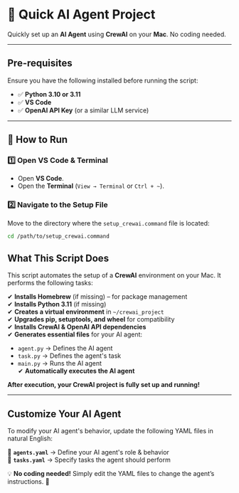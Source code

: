 # 🚀 Quick AI Agent Project  
Quickly set up an **AI Agent** using **CrewAI** on your **Mac**. No coding needed.

---

## **Pre-requisites**
Ensure you have the following installed before running the script:

- ✅ **Python 3.10 or 3.11**  
- ✅ **VS Code**  
- ✅ **OpenAI API Key** (or a similar LLM service)

---

## 📖 **How to Run**
### 1️⃣ **Open VS Code & Terminal**
- Open **VS Code**.
- Open the **Terminal** (`View → Terminal` or `Ctrl + ~`).

### 2️⃣ **Navigate to the Setup File**
Move to the directory where the `setup_crewai.command` file is located:
```bash
cd /path/to/setup_crewai.command
```

## What This Script Does
This script automates the setup of a **CrewAI** environment on your Mac. It performs the following tasks:

✔ **Installs Homebrew** (if missing) – for package management  
✔ **Installs Python 3.11** (if missing)  
✔ **Creates a virtual environment** in `~/crewai_project`  
✔ **Upgrades pip, setuptools, and wheel** for compatibility  
✔ **Installs CrewAI & OpenAI API dependencies**  
✔ **Generates essential files** for your AI agent:  
   - `agent.py` → Defines the AI agent  
   - `task.py` → Defines the agent's task  
   - `main.py` → Runs the AI agent  
✔ **Automatically executes the AI agent**  

**After execution, your CrewAI project is fully set up and running!**  

---

## Customize Your AI Agent
To modify your AI agent's behavior, update the following YAML files in natural English:

📝 **`agents.yaml`** → Define your AI agent's role & behavior  
📝 **`tasks.yaml`** → Specify tasks the agent should perform  

💡 **No coding needed!** Simply edit the YAML files to change the agent’s instructions. 🚀  

